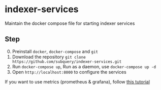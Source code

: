 # indexer-services

Maintain the docker compose file for starting indexer services

## Step
0. Preinstall `docker`, `docker-compose` and `git`
1. Download the repository `git clone https://github.com/subquery/indexer-services.git`
2. Run `docker-compose up`, Run as a daemon, use `docker-compose up -d`
3. Open `http://localhost:8000` to configure the services

If you want to use metrics (prometheus & grafana), follow [this tutorial](./prometheus)
